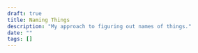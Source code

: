 ```yaml
---
draft: true
title: Naming Things
description: "My approach to figuring out names of things."
date: ""
tags: []
---
```


